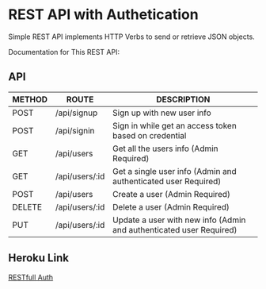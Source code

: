 # REST API with Authetication
Simple REST API implements HTTP Verbs to send or retrieve JSON objects.

Documentation for This REST API:
## API
METHOD | ROUTE | DESCRIPTION
--- | --- |  ---
POST | /api/signup | Sign up with new user info
POST | /api/signin | Sign in while get an access token based on credential
GET | /api/users | Get all the users info (Admin Required)
GET | /api/users/:id | Get a single user info (Admin and authenticated user Required)
POST | /api/users | Create a user (Admin Required)
DELETE | /api/users/:id | Delete a user (Admin Required)
PUT | /api/users/:id | Update a user with new info (Admin and authenticated user Required)

## Heroku Link
[RESTfull Auth](https://restfullauth-livelyfox.herokuapp.com/)
